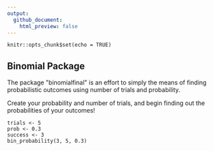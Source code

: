 ```yaml
---
output:
  github_document:
    html_preview: false
---
```


```{r setup, include=FALSE}
knitr::opts_chunk$set(echo = TRUE)
```

## Binomial Package

The package "binomialfinal" is an effort to simply the means of finding probabilistic outcomes using number of trials and probability.

Create your probability and number of trials, and begin finding out the probabilities of your outcomes!

```{r}
trials <- 5
prob <- 0.3
success <- 3
bin_probability(3, 5, 0.3)
```

